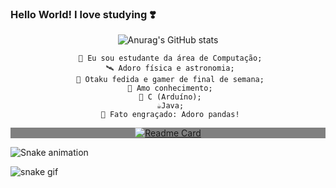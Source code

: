 ### Hello World! I love studying ❣️

<!--
**JuJubali/JuJubali** is a ✨ _special_ ✨ repository because its `README.md` (this file) appears on your GitHub profile.

Here are some ideas to get you started:

-->
<div align="center">

 ![Anurag's GitHub stats](https://github-readme-stats.vercel.app/api?username=Jujubali&theme=dark&show_icons=true)
 
   <div align="center"> 

     🔭 Eu sou estudante da área de Computação;
     🛰️ Adoro física e astronomia;
     🦴 Otaku fedida e gamer de final de semana;
     💓 Amo conhecimento;
     🐍 C (Arduíno);
     ☕Java;
     🐼 Fato engraçado: Adoro pandas!
  </div>
 
</div>

<div style="background-color: #808080" align="center">
 
   [![Readme Card](https://github-readme-stats.vercel.app/api/pin/?username=anuraghazra&repo=github-readme-stats)](https://github.com/Jujubali/github-readme-stats)

</div>
  
   <div> 

   ![Snake animation](https://github.com/JuJubali/Nyxlim/blob/output/github-contribution-grid-snake.svg)

   ![snake gif](https://github.com/Jujubali/https://github.com/JuJubali/blob/output/github-contribution-grid-snake.svg)

  </div>
